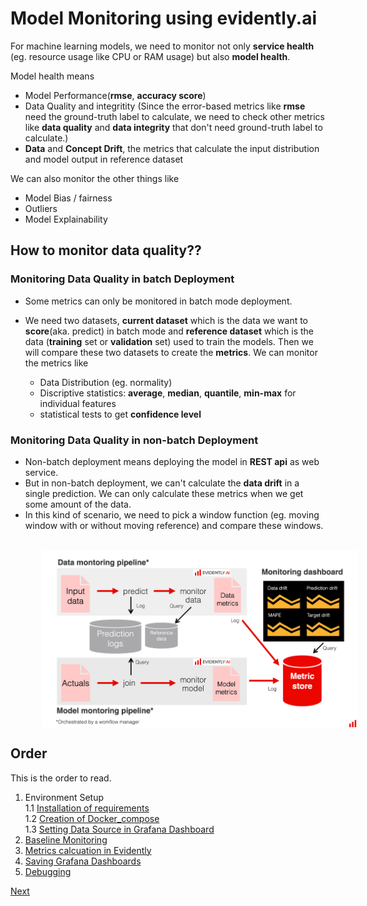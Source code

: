 # Model Monitoring using evidently.ai

For machine learning models, we need to monitor not only **service health** (eg. resource usage like CPU or RAM usage) but also **model health**.

Model health means

- Model Performance(**rmse**, **accuracy score**)
- Data Quality and integritity (Since the error-based metrics like **rmse** need the ground-truth label to calculate, we need to check other metrics like **data quality** and **data integrity** that don't need ground-truth label to calculate.)
- **Data** and **Concept Drift**, the metrics that calculate the input distribution and model output in reference dataset

We can also monitor the other things like

- Model Bias / fairness
- Outliers
- Model Explainability 

## How to monitor data quality??

### Monitoring Data Quality in batch Deployment

- Some metrics can only be monitored in batch mode deployment.
- We need two datasets, **current dataset** which is the data we want to **score**(aka. predict) in batch mode and **reference dataset** which is the data (**training** set or **validation** set)  used to train the models. Then we will compare these two datasets to create the **metrics**. We can monitor the metrics like

    - Data Distribution (eg. normality)
    - Discriptive statistics: **average**, **median**, **quantile**, **min-max** for individual features
    - statistical tests to get **confidence level**

### Monitoring Data Quality in non-batch Deployment

- Non-batch deployment means deploying the model in **REST api** as web service.
- But in non-batch deployment, we can't calculate the **data drift** in a single prediction. We can only calculate these metrics when we get some amount of the data.
- In this kind of scenario, we need to pick a window function (eg. moving window with or without moving reference) and compare these windows.

<br>
<img src="img/ml_monitoring_architecture.png" alt="Model monitoring Architecture" style="vertical-align:middle;margin:0px 50px">
<br>

## Order

This is the order to read.

1. Environment Setup <br>
    1.1 [Installation of requirements](./Requirements.md) <br>
    1.2 [Creation of Docker_compose](./Docker-compose.md)<br>
    1.3 [Setting Data Source in Grafana Dashboard](./Grafana_data_source.md)
2. [Baseline Monitoring](./Baseline_monitoring_example.md)
3. [Metrics calcuation in Evidently](./Evidently_metrics_calculation.md)
4. [Saving Grafana Dashboards](./Saving_grafana_dashboards.md)
5. [Debugging](./Debugging.md)

[Next](./Requirements.md)









